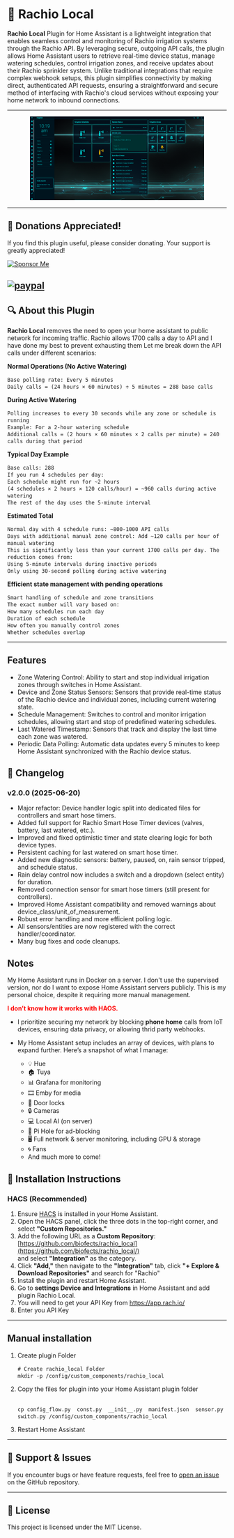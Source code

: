 # 🚀 Rachio Local
**Rachio Local** Plugin for Home Assistant is a lightweight integration that enables seamless control and monitoring of Rachio irrigation systems through the Rachio API. By leveraging secure, outgoing API calls, the plugin allows Home Assistant users to retrieve real-time device status, manage watering schedules, control irrigation zones, and receive updates about their Rachio sprinkler system. Unlike traditional integrations that require complex webhook setups, this plugin simplifies connectivity by making direct, authenticated API requests, ensuring a straightforward and secure method of interfacing with Rachio's cloud services without exposing your home network to inbound connections.

---
<p align="center">
  <img src="images/rachio-local.png" alt="Rachio Local" width="400"/>
</p>


---
## 💸 Donations Appreciated!
If you find this plugin useful, please consider donating. Your support is greatly appreciated!

[![Sponsor Me](https://img.shields.io/badge/Sponsor%20Me-%F0%9F%92%AA-purple?style=for-the-badge)](https://github.com/sponsors/biofects?frequency=recurring&sponsor=biofects)



[![paypal](https://www.paypalobjects.com/en_US/i/btn/btn_donateCC_LG.gif)](https://www.paypal.com/cgi-bin/webscr?cmd=_s-xclick&hosted_button_id=TWRQVYJWC77E6)
---


## 🔍 About this Plugin
 **Rachio Local** removes the need to open your home assistant to public network for incoming traffic. Rachio allows 1700 calls a day to API and I have done my best to prevent exhausting them
 Let me break down the API calls under different scenarios:

**Normal Operations (No Active Watering)**
```
Base polling rate: Every 5 minutes
Daily calls = (24 hours × 60 minutes) ÷ 5 minutes = 288 base calls
```
**During Active Watering**
```
Polling increases to every 30 seconds while any zone or schedule is running
Example: For a 2-hour watering schedule
Additional calls = (2 hours × 60 minutes × 2 calls per minute) = 240 calls during that period
```
**Typical Day Example**
```
Base calls: 288
If you run 4 schedules per day:
Each schedule might run for ~2 hours
(4 schedules × 2 hours × 120 calls/hour) = ~960 calls during active watering
The rest of the day uses the 5-minute interval
```
**Estimated Total**
```
Normal day with 4 schedule runs: ~800-1000 API calls
Days with additional manual zone control: Add ~120 calls per hour of manual watering
This is significantly less than your current 1700 calls per day. The reduction comes from:
Using 5-minute intervals during inactive periods
Only using 30-second polling during active watering
```
**Efficient state management with pending operations**
```
Smart handling of schedule and zone transitions
The exact number will vary based on:
How many schedules run each day
Duration of each schedule
How often you manually control zones
Whether schedules overlap
```
---
## Features
- Zone Watering Control: Ability to start and stop individual irrigation zones through switches in Home Assistant.
- Device and Zone Status Sensors: Sensors that provide real-time status of the Rachio device and individual zones, including current watering state.
- Schedule Management: Switches to control and monitor irrigation schedules, allowing start and stop of predefined watering schedules.
- Last Watered Timestamp: Sensors that track and display the last time each zone was watered.
- Periodic Data Polling: Automatic data updates every 5 minutes to keep Home Assistant synchronized with the Rachio device status.

## 🚨 Changelog

### v2.0.0 (2025-06-20)
- Major refactor: Device handler logic split into dedicated files for controllers and smart hose timers.
- Added full support for Rachio Smart Hose Timer devices (valves, battery, last watered, etc.).
- Improved and fixed optimistic timer and state clearing logic for both device types.
- Persistent caching for last watered on smart hose timer.
- Added new diagnostic sensors: battery, paused, on, rain sensor tripped, and schedule status.
- Rain delay control now includes a switch and a dropdown (select entity) for duration.
- Removed connection sensor for smart hose timers (still present for controllers).
- Improved Home Assistant compatibility and removed warnings about device_class/unit_of_measurement.
- Robust error handling and more efficient polling logic.
- All sensors/entities are now registered with the correct handler/coordinator.
- Many bug fixes and code cleanups.

## Notes
My Home Assistant runs in Docker on a server. I don't use the supervised version, nor do I want to expose Home Assistant servers publicly. This is my personal choice, despite it requiring more manual management.
  
  <strong style="color:red;">I don’t know how it works with HAOS.</strong>

- I prioritize securing my network by blocking **phone home** calls from IoT devices, ensuring data privacy, or allowing thrid party webhooks.
- My Home Assistant setup includes an array of devices, with plans to expand further. Here’s a snapshot of what I manage:

    - 💡 Hue
    - 🏠 Tuya
    - 📊 Grafana for monitoring
    - 🎞 Emby for media
    - 🚪 Door locks
    - 🔒 Cameras
    - 💻 Local AI (on server)
    - 🚦 Pi Hole for ad-blocking
    - 🖥 Full network & server monitoring, including GPU & storage
    - 🌀 Fans
    - And much more to come!



## 🚀 Installation Instructions

### HACS (Recommended)

1. Ensure [HACS](https://hacs.xyz/) is installed in your Home Assistant.
2. Open the HACS panel, click the three dots in the top-right corner, and select **"Custom Repositories."**
3. Add the following URL as a **Custom Repository**:  
   [https://github.com/biofects/rachio_local](https://github.com/biofects/rachio_local/)  
   and select **"Integration"** as the category.
5. Click **"Add,"** then navigate to the **"Integration"** tab, click **"+ Explore & Download Repositories"** and search for "Rachio"
6. Install the plugin and restart Home Assistant.
7. Go to **settings Device and Integrations** in Home Assistant and add plugin Rachio Local.
8. You will need to get your API Key from https://app.rach.io/
9. Enter you API Key
---
## Manual installation
1. Create plugin Folder 
    ```
    # Create rachio_local Folder
    mkdir -p /config/custom_components/rachio_local
    ```
2. Copy the files for plugin into your Home Assistant plugin folder
    ```
    
    cp config_flow.py  const.py  __init__.py  manifest.json  sensor.py  switch.py /config/custom_components/rachio_local
    ```

4. Restart Home Assistant


---

## 🐛 Support & Issues
If you encounter bugs or have feature requests, feel free to [open an issue](https://github.com/biofects/rachio_local/issues) on the GitHub repository.

---

## 📜 License
This project is licensed under the MIT License.
